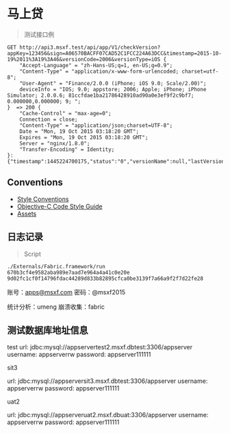 # 马上贷

> 测试接口例

    GET http://api3.msxf.test/api/app/V1/checkVersion?appKey=123456&sign=A06570BACFF07CAD52C1FCC224A63DCC&timestamp=2015-10-19%2011%3A19%3A46&versionCode=2006&versionType=iOS {
        "Accept-Language" = "zh-Hans-US;q=1, en-US;q=0.9";
        "Content-Type" = "application/x-www-form-urlencoded; charset=utf-8";
        "User-Agent" = "Finance/2.0.0 (iPhone; iOS 9.0; Scale/2.00)";
        deviceInfo = "IOS; 9.0; appstore; 2006; Apple; iPhone; iPhone Simulator; 2.0.0.6; 81ccfdae1ba21786428910ad90a0e3ef9f2c9bf7; 0.000000,0.000000; 9; ";
    }  => 200 {
        "Cache-Control" = "max-age=0";
        Connection = close;
        "Content-Type" = "application/json;charset=UTF-8";
        Date = "Mon, 19 Oct 2015 03:18:20 GMT";
        Expires = "Mon, 19 Oct 2015 03:18:20 GMT";
        Server = "nginx/1.8.0";
        "Transfer-Encoding" = Identity;
    }:
    {"timestamp":1445224700175,"status":"0","versionName":null,"lastVersion":null,"lastVersionDescription":null,"updateUrl":null}

## Conventions

- [Style Conventions](./Documentation/style-conventions.md)
- [Objective-C Code Style Guide](./Documentation/objective-c-style-guide.md)
- [Assets](./Documentation/assets.md)

## 日志记录

> Script

    ./Externals/Fabric.framework/run 670b3cf4e9582aba989e7aad7e964a4a41c0e20e 9d02fc1cf0f14796fdac44289d833b82895cfca0be3139f7a66a9f2f7d22fe28

账号：apps@msxf.com
密码：@msxf2015

统计分析：umeng
崩溃收集：fabric

## 测试数据库地址信息

test
url: jdbc:mysql://appservertest2.msxf.dbtest:3306/appserver
username: appserverrw
password: appserver111111

sit3 

url: jdbc:mysql://appserversit3.msxf.dbtest:3306/appserver
username: appserverrw
password: appserver111111

uat2

url: jdbc:mysql://appserveruat2.msxf.dbuat:3306/appserver
username: appserverrw
password: appserver111111